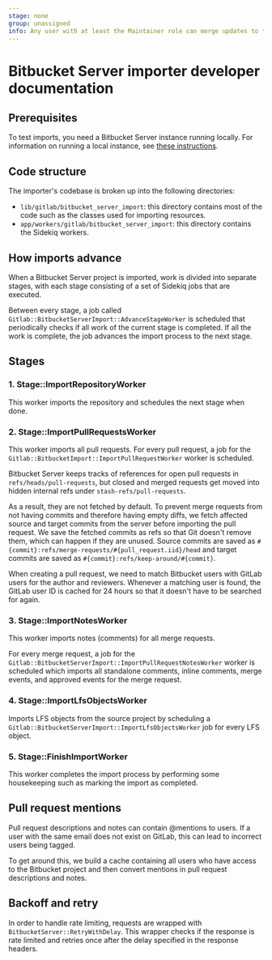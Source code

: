 ```yaml
---
stage: none
group: unassigned
info: Any user with at least the Maintainer role can merge updates to this content. For details, see https://docs.gitlab.com/ee/development/development_processes.html#development-guidelines-review.
---
```


# Bitbucket Server importer developer documentation

## Prerequisites

To test imports, you need a Bitbucket Server instance running locally. For information on running a local instance, see
[these instructions](https://gitlab.com/gitlab-org/manage/import-and-integrate/team/-/blob/main/integrations/bitbucket_server.md).

## Code structure

The importer's codebase is broken up into the following directories:

- `lib/gitlab/bitbucket_server_import`: this directory contains most of the code such as
  the classes used for importing resources.
- `app/workers/gitlab/bitbucket_server_import`: this directory contains the Sidekiq
  workers.

## How imports advance

When a Bitbucket Server project is imported, work is divided into separate stages, with
each stage consisting of a set of Sidekiq jobs that are executed.

Between every stage, a job called `Gitlab::BitbucketServerImport::AdvanceStageWorker`
is scheduled that periodically checks if all work of the current stage is completed. If
all the work is complete, the job advances the import process to the next stage.

## Stages

### 1. Stage::ImportRepositoryWorker

This worker imports the repository and schedules the next stage when
done.

### 2. Stage::ImportPullRequestsWorker

This worker imports all pull requests. For every pull request, a job for the
`Gitlab::BitbucketImport::ImportPullRequestWorker` worker is scheduled.

Bitbucket Server keeps tracks of references for open pull requests in
`refs/heads/pull-requests`, but closed and merged requests get moved
into hidden internal refs under `stash-refs/pull-requests`.

As a result, they are not fetched by default. To prevent merge requests from not having
commits and therefore having empty diffs, we fetch affected source and target
commits from the server before importing the pull request.
We save the fetched commits as refs so that Git doesn't remove them, which can happen
if they are unused.
Source commits are saved as `#{commit}:refs/merge-requests/#{pull_request.iid}/head`
and target commits are saved as `#{commit}:refs/keep-around/#{commit}`.

When creating a pull request, we need to match Bitbucket users with GitLab users for
the author and reviewers. Whenever a matching user is found, the GitLab user ID is cached
for 24 hours so that it doesn't have to be searched for again.

### 3. Stage::ImportNotesWorker

This worker imports notes (comments) for all merge requests.

For every merge request, a job for the `Gitlab::BitbucketServerImport::ImportPullRequestNotesWorker`
worker is scheduled which imports all standalone comments, inline comments, merge events, and
approved events for the merge request.

### 4. Stage::ImportLfsObjectsWorker

Imports LFS objects from the source project by scheduling a
`Gitlab::BitbucketServerImport::ImportLfsObjectsWorker` job for every LFS object.

### 5. Stage::FinishImportWorker

This worker completes the import process by performing some housekeeping
such as marking the import as completed.

## Pull request mentions

Pull request descriptions and notes can contain @mentions to users. If a user with the
same email does not exist on GitLab, this can lead to incorrect users being tagged.

To get around this, we build a cache containing all users who have access to the Bitbucket
project and then convert mentions in pull request descriptions and notes.

## Backoff and retry

In order to handle rate limiting, requests are wrapped with `BitbucketServer::RetryWithDelay`.
This wrapper checks if the response is rate limited and retries once after the delay specified in the response headers.
